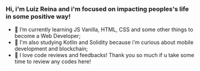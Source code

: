 ### Hi, i'm Luiz Reina and i'm focused on impacting peoples's life in some positive way!

- 🌱 I’m currently learning JS Vanilla, HTML, CSS and some other things to become a Web Developer;
- 🔭 I'm also studying Kotlin and Solidity because i'm curious about mobile development and blockchain;
- 🤔 I love code reviews and feedbacks! Thank you so much if u take some time to review any codes here!

<!--
**LuizReina/luizreina** is a ✨ _special_ ✨ repository because its `README.md` (this file) appears on your GitHub profile.

Here are some ideas to get you started:

- 🔭 I’m currently working on ...
- 🌱 I’m currently learning ...
- 👯 I’m looking to collaborate on ...
- 🤔 I’m looking for help with ...
- 💬 Ask me about ...
- 📫 How to reach me: ...
- 😄 Pronouns: ...
- ⚡ Fun fact: ...
-->
